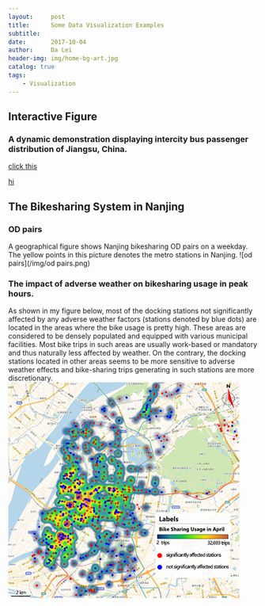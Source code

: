 ```yaml
---
layout:     post
title:      Some Data Visualization Examples
subtitle:   
date:       2017-10-04
author:     Da Lei
header-img: img/home-bg-art.jpg
catalog: true
tags:
    - Visualization
---
```



## Interactive Figure

### A dynamic demonstration displaying intercity bus passenger distribution of Jiangsu, China.
 [click this](/4-30/test2.html) 
 
[hi](/234.html)

## The Bikesharing System in Nanjing
### OD pairs
A geographical figure shows Nanjing bikesharing OD pairs on a weekday.
The yellow points in this picture denotes the metro stations in Nanjing.
![od pairs](/img/od pairs.png)

### The impact of adverse weather on bikesharing usage in peak hours.
As shown in my figure below, most of the docking stations not significantly affected by any adverse weather factors (stations denoted by blue dots) are located in the areas where the bike usage is pretty high. These areas are considered to be densely populated and equipped with various municipal facilities. Most bike trips in such areas are usually work-based or mandatory and thus naturally less affected by weather. On the contrary, the docking stations located in other areas seems to be more sensitive to adverse weather effects and bike-sharing trips generating in such stations are more discretionary.
![od pairs](/img/peak_blue_color.jpg)

<html>
<head>
    <meta http-equiv="Content-Type" content="text/html; charset=utf-8" />
    <title></title>
    <meta charset="utf-8" />
    <script src="echarts.js"></script>
</head>
<body>
    <div id="main" style="width: 1350px;height:750px;"></div>
    <script>
        var myChart = echarts.init(document.getElementById('main'), 'dark');
        var option = {
            tooltip: {
                trigger: 'item',
                formatter: "{a} <br/>{b}: {c} ({d}%)"
            },
            legend: {
                orient: 'vertical',
                x: 'left',
                data: ['直达', '营销广告', '搜索引擎', '邮件营销', '联盟广告', '视频广告', '百度', '谷歌', '必应', '其他']
            },
            series: [
                {
                    name: '访问来源',
                    type: 'pie',
                    selectedMode: 'single',
                    radius: [0, '30%'],

                    label: {
                        normal: {
                            position: 'inner'
                        }
                    },
                    labelLine: {
                        normal: {
                            show: false
                        }
                    },
                    data: [
                        { value: 335, name: '直达', selected: true },
                        { value: 679, name: '营销广告' },
                        { value: 1548, name: '搜索引擎' }
                    ]
                },
                {
                    name: '访问来源',
                    type: 'pie',
                    radius: ['40%', '55%'],

                    data: [
                        { value: 335, name: '直达' },
                        { value: 310, name: '邮件营销' },
                        { value: 234, name: '联盟广告' },
                        { value: 135, name: '视频广告' },
                        { value: 1048, name: '百度' },
                        { value: 251, name: '谷歌' },
                        { value: 147, name: '必应' },
                        { value: 102, name: '其他' }
                    ]
                }
            ]
        };
        myChart.setOption(option)
    </script>
</body>
</html>
